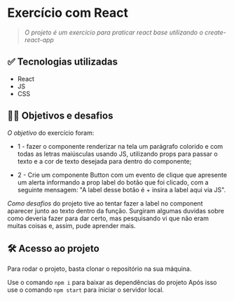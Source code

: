 # Exercício com React 

>_O projeto é um exercício para praticar react base utilizando o create-react-app_

## ✅ Tecnologias utilizadas 
* React
* JS
* CSS

## 👩‍💻 Objetivos e desafios 

_O objetivo_ do exercício foram: 

* 1 - fazer o componente renderizar na tela um parágrafo colorido e com todas as letras maiúsculas usando JS, utilizando props para passar o texto e a cor de texto desejada para dentro do componente; 

* 2 - Crie um componente Button com um evento de clique que
apresente um alerta informando a prop label do botão que
foi clicado, com a seguinte mensagem: "A label desse botão é + insira a label aqui via JS".

_Como desafios_ do projeto tive ao tentar fazer a label no component aparecer junto ao texto dentro da função. Surgiram algumas duvidas sobre como deveria fazer para dar certo, mas pesquisando vi que não eram muitas coisas e, assim, pude aprender mais. 

## 🛠️ Acesso ao projeto

Para rodar o projeto, basta clonar o repositório na sua máquina. 

Use o comando ```npm i``` para baixar as dependências do projeto 
Após isso use o comando ```npm start``` para iniciar o servidor local.


